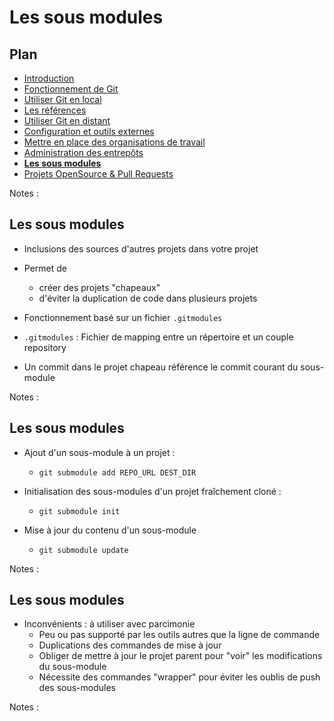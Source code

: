 # Les sous modules

<!-- .slide: class="page-title" -->


## Plan

<!-- .slide: class="toc" -->

- [Introduction](#/1)
- [Fonctionnement de Git](#/2)
- [Utiliser Git en local](#/3)
- [Les références](#/4)
- [Utiliser Git en distant](#/5)
- [Configuration et outils externes](#/6)
- [Mettre en place des organisations de travail](#/7)
- [Administration des entrepôts](#/8)
- **[Les sous modules](#/9)**
- [Projets OpenSource & Pull Requests](#/10)

Notes :



## Les sous modules

- Inclusions des sources d'autres projets dans votre projet
- Permet de
  - créer des projets "chapeaux"
  - d'éviter la duplication de code dans plusieurs projets

- Fonctionnement basé sur un fichier `.gitmodules`
- `.gitmodules` : Fichier de mapping entre un répertoire et un couple repository
- Un commit dans le projet chapeau référence le commit courant du sous-module

Notes :



## Les sous modules

- Ajout d'un sous-module à un projet :
  - `git submodule add REPO_URL DEST_DIR`

- Initialisation des sous-modules d'un projet fraîchement cloné :
  - `git submodule init`

- Mise à jour du contenu d'un sous-module
  - `git submodule update`

Notes :



## Les sous modules

- Inconvénients : à utiliser avec parcimonie
  - Peu ou pas supporté par les outils autres que la ligne de commande
  - Duplications des commandes de mise à jour
  - Obliger de mettre à jour le projet parent pour "voir" les modifications du sous-module
  - Nécessite des commandes "wrapper" pour éviter les oublis de push des sous-modules

Notes :



<!-- .slide: class="page-questions" -->



<!-- .slide: class="page-tp7" -->
